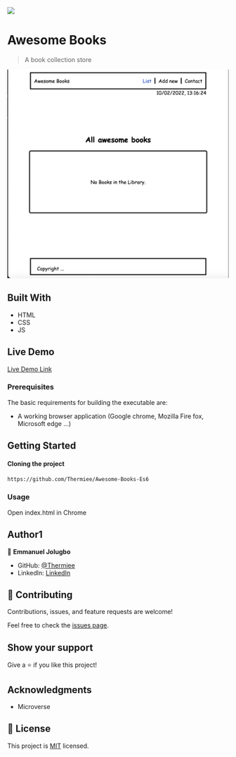 ![](https://img.shields.io/badge/Microverse-blueviolet)

# Awesome Books
> A book collection store

![screenshot](./images/app_screenshot.png)


## Built With
- HTML
- CSS
- JS

## Live Demo

[Live Demo Link](https://thermiee.github.io/Awesome-Books/)

### Prerequisites
The basic requirements for building the executable are:
* A working browser application (Google chrome, Mozilla Fire fox, Microsoft edge ...)


## Getting Started

#### Cloning the project
```
https://github.com/Thermiee/Awesome-Books-Es6
```

### Usage

Open index.html in Chrome

## Author1

👤 **Emmanuel Jolugbo**

- GitHub: [@Thermiee](https://github.com/thermiee)
- LinkedIn: [LinkedIn](https://www.linkedin.com/in/jolugbo-temiloluwa-b96a54167/)

## 🤝 Contributing

Contributions, issues, and feature requests are welcome!

Feel free to check the [issues page](../../issues/).

## Show your support

Give a ⭐️ if you like this project!

## Acknowledgments

- Microverse

## 📝 License

This project is [MIT](./MIT.md) licensed.